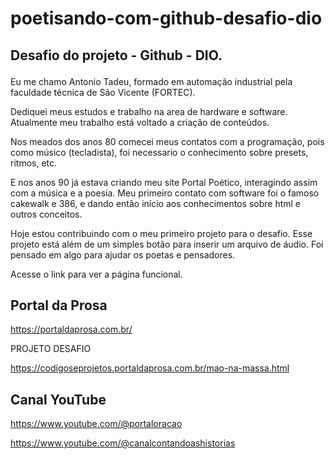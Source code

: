 # poetisando-com-github-desafio-dio
## Desafio do projeto - Github - DIO.<p>
Eu me chamo Antonio Tadeu, formado em automação industrial pela faculdade técnica de São Vicente (FORTEC).<p>
Dediquei meus estudos e trabalho na area de hardware e software. Atualmente meu trabalho está voltado a criação de conteúdos.<p>
Nos meados dos anos 80 comecei meus contatos com a programação, pois como músico (tecladista), foi necessario o conhecimento sobre presets, ritmos, etc.

E nos anos 90 já estava criando meu site Portal Poético, interagindo assim com a música e a poesia.
Meu primeiro contato com software foi o famoso cakewalk e 386, e dando então início aos conhecimentos sobre html e outros conceitos.
<p>Hoje estou contribuindo com o meu primeiro projeto para o desafio.
Esse projeto está além de um simples botão para inserir um arquivo de áudio.
Foi pensado em algo para ajudar os poetas e pensadores.<p></p>
Acesse o link para ver a página funcional.
  
## Portal da Prosa
https://portaldaprosa.com.br/  <P>
PROJETO DESAFIO <P>
https://codigoseprojetos.portaldaprosa.com.br/mao-na-massa.html<p>
## Canal YouTube
https://www.youtube.com/@portaloracao<p>
https://www.youtube.com/@canalcontandoashistorias


